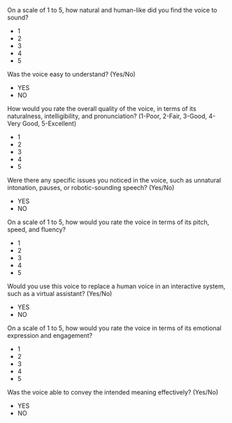 On a scale of 1 to 5, how natural and human-like did you find the voice to sound?
* 1
* 2
* 3
* 4
* 5

Was the voice easy to understand? (Yes/No)
* YES
* NO

How would you rate the overall quality of the voice, in terms of its naturalness, intelligibility, 
and pronunciation? (1-Poor, 2-Fair, 3-Good, 4-Very Good, 5-Excellent)
* 1
* 2
* 3
* 4
* 5

Were there any specific issues you noticed in the voice, such as unnatural intonation, 
pauses, or robotic-sounding speech? (Yes/No)
* YES
* NO

On a scale of 1 to 5, how would you rate the voice in terms of its pitch, speed, and fluency?
* 1
* 2
* 3
* 4
* 5

Would you use this voice to replace a human voice in an interactive system, such as a 
virtual assistant? (Yes/No)
* YES
* NO

On a scale of 1 to 5, how would you rate the voice in terms of its emotional expression and 
engagement?
* 1
* 2
* 3
* 4
* 5

Was the voice able to convey the intended meaning effectively? (Yes/No)
* YES
* NO 